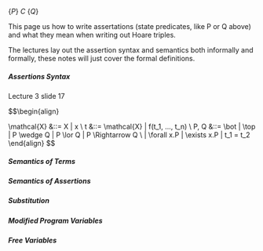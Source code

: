 $\{P\}~C~\{Q\}$

This page us how to write assertations (state predicates, like P or Q above) and what they mean when writing out Hoare triples.

The lectures lay out the assertion syntax and semantics both informally and formally, these notes will just cover the formal definitions.


##### Assertions Syntax
Lecture 3 slide 17

$$\begin{align}

\mathcal{X} &::= X | x \\
t &::= \mathcal{X} | f(t_1, ..., t_n) \\
P, Q &::= \bot | \top | P \wedge Q | P \lor Q | P \Rightarrow  Q  \\
	| \forall x.P | \exists x.P | t_1 = t_2
\end{align}
$$



##### Semantics of Terms

##### Semantics of Assertions


##### Substitution


##### Modified Program Variables

##### Free Variables

